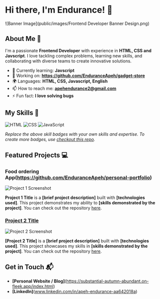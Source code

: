# Hi there, I'm Endurance! 👋

![Banner Image](public/images/Frontend Developer Banner Design.png)

## About Me 🚀

I'm a passionate **Frontend Developer** with experience in **HTML, CSS and Javscript**. I love tackling complex problems, learning new skills, and collaborating with diverse teams to create innovative solutions.

- 🌱 Currently learning: **Javscript**
- 🔭 Working on: **https://github.com/EnduranceApeh/gadget-store**
- 🌍 Languages: **HTML, CSS, Javascript, English**
- 📫 How to reach me: **apehendurance2@gmail.com**
- ⚡ Fun fact: **I love solving bugs**

## My Skills 🧠

![HTML](https://img.shields.io/badge/-HTML-E34F26?style=flat-square&logo=html5&logoColor=white)
![CSS](https://img.shields.io/badge/-CSS-1572B6?style=flat-square&logo=css3&logoColor=white)
![JavaScript](https://img.shields.io/badge/-JavaScript-F7DF1E?style=flat-square&logo=javascript&logoColor=black)

*Replace the above skill badges with your own skills and expertise. To create more badges, use [checkout this repo](https://github.com/alexandresanlim/Badges4-README.md-Profile).*

## Featured Projects 💻

### Food ordering App(https://github.com/EnduranceApeh/personal-portfolio)

![Project 1 Screenshot](project_1_screenshot_url)

**Project 1 Title** is a **[brief project description]** built with **[technologies used]**. This project demonstrates my ability to **[skills demonstrated by the project]**. You can check out the repository [here](project_1_repository_link).

### [Project 2 Title](project_2_link)

![Project 2 Screenshot](project_2_screenshot_url)

**[Project 2 Title]** is a **[brief project description]** built with **[technologies used]**. This project showcases my skills in **[skills demonstrated by the project]**. You can check out the repository [here](project_2_repository_link).

## Get in Touch 📬

- **[Personal Website / Blog]**(https://substantial-autumn-abundant.on-fleek.app/index.html)
- **[LinkedIn]**(www.linkedin.com/in/apeh-endurance-aa642018a)



